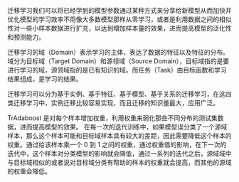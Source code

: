 迁移学习我们可以将已经学到的模型参数通过某种方式来分享给新模型从而加快并优化模型的学习效率不用像大多数模型那样从零学习，或者是利用数据之间的相似性对一些小样本数据进行扩充，以达到增加样本量的效果，进而提高模型的泛化性和预测能力。

迁移学习的域（Domain）表示学习的主体，表达了数据的特征以及特征的分布。域分为目标域（Target Domain）和源领域（Source Domain），目标域指的是要进行学习的域，源领域指的是已有知识的域。而任务（Task）由目标函数和学习结果组成，是学习的结果。

迁移学习可以分为基于实例、基于特征、基于模型、基于关系的迁移学习，在这四类迁移学习中，实例迁移比较容易实现，而且迁移的知识量最大，应用广泛。

TrAdaboost 是对每个样本增加权重，利用权重来弱化那些不同分布的测试集数据，进而提高模型的效果。 在每一次的迭代训练中，如果模型误分类了一个源域样本，那么这个样本可能和目标域样本具有较大的差距，因此需要降低这个样本的权重。通过给该样本乘一个 0 到 1 之间的权重，通过权重值的影响，在下一次的迭代中，这个样本对分类模型的影响就会降低，通过一系列的迭代之后，源域域中与目标域相似的或者说对目标域分类有帮助的样本的权重就会提高，而其他的源域的权重会降低。
